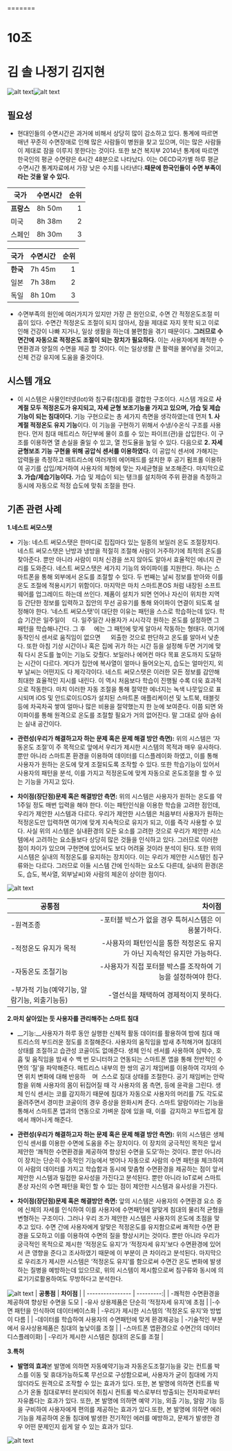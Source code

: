 
=======
# 10조
김  솔
나정기
김지현
=======


![alt text](http://s3-ap-northeast-2.amazonaws.com/stockplus-insight-seoul/articles/pictures/8565/content_2012.png "국가별 하루 평균 수명시간")![alt text](http://hirawebzine.or.kr/wp-content/uploads/2014/08/121-770x441.png "수면장애 진료 현황") 



## 필요성
* 현대인들의 수면시간은 과거에 비해서 상당히 많이 감소하고 있다. 통계에 따르면 매년 꾸준히 수면장애로 인해 많은 사람들이 병원을 찾고 있으며, 이는 많은 사람들이 제대로 잠을 이루지 못한다는 것이다. 또한 보건 복지부 2014년 통계에 따르면 한국인의 평균 수면량은 6시간 48분으로 나타났다. 이는 OECD국가별 하루 평균 수면시간 통계자료에서 가장 낮은 수치를 나타낸다.**때문에 한국인들이 수면 부족이라는 것을 알 수 있다.**

| 국가 | 수면시간 | 순위 |
| ---------------- |:----------------:| ---------:|
| **프랑스** | 8h 50m | 1 |
| 미국 | 8h 38m | 2 |
| 스페인 | 8h 30m | 3 |

| 국가 | 수면시간 | 순위 |
| ---------------- |:----------------:| ---------:|
| **한국** | 7h 45m | 1 |
| 일본 | 7h 38m | 2 |
| 독일 | 8h 10m | 3 | 


* 수면부족의 원인에 여러가지가 있지만 가장 큰 원인으로, 수면 간 적정온도조절 미흡이 있다. 수면간 적정온도 조절이 되지 않아서, 잠을 제대로 자지 못학 되고 이로 인해 건강이 나빠 지거나, 일상 생활을 하는데 불편함을 겪기 때문이다. **그러므로 수면간에 자동으로 적정온도 조절이 되는 장치가 필요하다.** 이는 사용자에게 쾌적한 수면환경과 양질의 수면을 제공 할 것이다. 이는 일상생활 큰 활력을 불어넣을 것이고, 신체 건강 유지에 도움을 줄것이다.

## 시스템 개요
* 이 시스템은 사물인터넷(Iot)와 침구류(침대)를 결합한 구조이다. 시스템 개요로 **사계절 모두 적정온도가 유지되고, 자세 균형 보조기능을 가지고 있으며, 가습 및 제습기능이 되는 침대이다.** 기능 구현으로는 총 세가지 측면을 생각하였는데 먼저 **1. 사계절 적정온도 유지 기능**이다. 이 기능을 구현하기 위해서 수냉/수온식 구조를 사용한다. 먼저 침대 매트리스 하단부에 물이 흐를 수 있는 파이프(관)을 삽입한다. 이 구조를 이용하면 열 손실을 줄일 수 있고, 열 전도율을 높일 수 있다. 다음으로 **2. 자세균형보조 기능 구현을 위해 공압식 센서를 이용하였다.** 이 공압식 센서에 가해지는 압력들을 측정하고 매트리스에 여러개의 에어패드를 설치한 후 공기 펌프롤 이용하여 공기를 삽입/제거하여 사용자의 체형에 맞는 자세균형을 보조해준다. 마지막으로 **3. 가습/제습기능이다.** 가습 및 제습이 되는 탱크를 설치하여 주위 환경을 측정하고 동시에 자동으로 적정 습도에 맞춰 조절을 한다.
 
## 기존 관련 사례

__1.네스트 써모스탯__

* 기능: 네스트 써모스탯은 한마디로 집집마다 있는 일종의 보일러 온도 조절장치다. 네스트 써모스탯은 난방과 냉방을 적절히 조절해 사람이 거주하기에 최적의 온도를 찾아준다. 뿐만 아니라 사람이 미처 신경을 쓰지 않아도 알아서 효율적인 에너지 관리를 도와준다. 네스트 써모스탯은 세가지 기능의 와이파이를 지원한다. 하나는 스마트폰을 통해 외부에서 온도를 조절할 수 있다. 두 번째는 날씨 정보를 받아와 이를 온도 조절에 적용시키기 위함이다. 마지막은 마치 스마트폰OS 처럼 내장된 소프트웨어를 업그레이드 하는데 쓰인다. 제품이 설치가 되면 언어나 자신이 위치한 지역 등 간단한 정보를 입력하고 집안의 무선 공유기를 통해 와이파이 연결이 되도록 설정해야 한다. ‘네스트 써모스탯’이 대단한 이유는 패턴을 스스로 학습하는데 있다. 학습 기간은 일주일이    다. 일주일간 사용자가 시시각각 원하는 온도를 설정하면 그 패턴을 학습해나간다. 그 후     에는 그 패턴에 맞게 알아서 작동하는 형태다. 여기에 동작인식 센서로 움직임이 없으면      외출한 것으로 판단하고 온도를 알아서 낮춘다. 또한 아침 기상 시간이나 혹은 집에 귀가 하는 시간 등을 설정해 두면 거기에 맞춰 다시 온도를 높이는 기능도 갖췄다. 보일러나 에어컨 마다 목표 온도까지 도달하는 시간이 다르다. 게다가 집안에 복사열이 얼마나 들어오는지, 습도는 얼마인지, 외부 날씨는 어떤지도 다 제각각이다. 네스트 써모스탯은 이러한 모든 정보를 감안해 최대한 효율적인 지시를 내린다. 이 역시 처음보다 학습이 진행될 수록 더욱 효과적으로 작동한다. 마치 이러한 자동 조절을 통해 절약한 에너지는 녹색 나뭇잎으로 표시되며 iOS 및 안드로이드OS가 설치된 스마트폰 애플리케이션 및 노트북, 태블릿 등에 차곡차곡 쌓여 얼마나 많은 비용을 절약했는지 한 눈에 보여준다. 이쯤 되면 와이파이를 통해 원격으로 온도를 조절할 필요가 거의 없어진다. 말 그대로 살아 숨쉬는 실내 공간이다.

* __관련성(우리가 해결하고자 하는 문제 혹은 문제 해결 방안 측면):__ 위의 시스템은 ‘자동온도 조절’이 주 목적으로 앞에서 우리가 제시한 시스템의 목적과 매우 유사하다. 뿐만 아니라 스마트폰 환경을 이용하여 데이터를 디스플레이화 하였고, 이를 통해 사용자가 원하는 온도에 맞게 조절되도록 조작할 수 있다. 또한 학습기능이 있어서 사용자의 패턴을 분석, 이를 가지고 적정온도에 맞게 자동으로 온도조절을 할 수 있는 기능을 가지고 있다. 

* __차이점(장단점)문제 혹은 해결방안 측면:__ 위의 시스템은 사용자가 원하는 온도를 약 1주일 정도 매번 입력을 해야 한다. 이는 패턴인식을 이용한 학습을 고려한 점인데, 우리가 제안한 시스템과 다르다. 우리가 제안한 시스템은 처음부터 사용자가 원하는 적정온도만 입력하면 여기에 맞게 지속적으로 유지가 되고, 이를 즉각 사용할 수 있다. 사실 위의 시스템은 실내환경의 모든 요소를 고려한 것으로 우리가 제안한 시스템에서 고려하는 요소들보다 상당히 많은 것들을 인식하고 있다. 그러므로 이러한 점이 차이가 있으며 구현면에 있어서도 보다 어려울 것이라 분석이 된다. 또한 위의 시스템은 실내의 적정온도를 유지하는 장치이다. 이는 우리가 제안한 시스템인 침구류와는 다르다. 그러므로 이들 시스템 간에 인식하는 요소도 다른데, 실내의 환경(온도, 습도, 복사열, 외부날씨)와 사람의 체온이 상이한 점이다. 

![alt text](https://images-na.ssl-images-amazon.com/images/I/61W6Q8xIxwL._SY355_.jpg)

| **공통점** | **차이점** |
| ---------------- | ---------:|
| -원격조종 | -포터블 박스가 없을 경우 특허시스템은 이용불가하다. |
| -적정온도 유지가 목적 | -사용자의 패턴인식을 통한 적정온도 유지가 아닌 지속적인 유지만 가능하다. |
| -자동온도 조절기능 | -사용자가 직접 포터블 박스를 조작하여 기능을 설정하여야 한다. |
| -부가적 기능(예약기능, 알람기능, 외출기능등) | -열선식을 채택하여 경제적이지 못하다. |

__2.마치 살아있는 듯 사용자를 관리해주는 스마트 침대__

* __기능:__사용자가 하루 동안 실행한 신체적 활동 데이터를 활용하여 밤에 침대 매트리스의 부드러운 정도를 조절해준다. 사용자의 움직임을 밤새 추적해가며 침대의 상태를 조절하고 습관성 코골이도 없애준다. 생체 인식 센서를 사용하여 심박수, 호흡 및 움직임을 밤새 수 백 번 모니터하고 연동되는 스마트폰 앱을 통해 전반적인 수면의 ‘질’을 파악해준다. 매트리스 내부의 한 쌍의 공기 채임버를 이용하여 각자의 수면 위치 변화에 대해 반응하    며  스스로 침대 상태를 조절한다. 공기 채임버는 안락함을 위해 사용자의 몸이 뒤집어질 때 각 사용자의 몸 측면, 등에 윤곽을 그린다. 생체 인식 센서는 코를 감지하기 때문에 침대가 자동으로 사용자의 머리를 7도 각도로 올려주면서 경미한 코골이의 경우 증상을 완화시켜 준다. 스마트 알람이라는 기능을 통해서 스마트폰 앱과의 연동으로 가벼운 잠에 있을 때, 이를  감지하고 부드럽게 잠에서 깨어나게 해준다.

* __관련성(우리가 해결하고자 하는 문제 혹은 문제 해결 방안 측면):__ 위의 시스템은 생체 인식 센서를 이용한 수면에 도움을 주는 장치이다. 이 장치의 궁극적인 목적은 앞서 제안한 ‘쾌적한 수면환경을 제공하여 향상된 수면을 도모’하는 것이다. 뿐만 아니라 이 장치는 단순히 수동적인 기능에서 벗어나 자동으로 사람의 수면 패턴을 체크하여 이 사람의 데이터를 가지고 학습함과 동시에 맞춤형 수면환경을 제공하는 점이 앞서 제안한 시스템과 밀접한 유사성을 가진다고 분석된다. 뿐만 아니라 IoT로써 스마트 폰상 자신의 수면 패턴을 확인 할 수 있는 점이 제안한 시스템과 유사성을 가진다.

* __차이점(장단점)문제 혹은 해결방안 측면:__ 앞의 시스템은 사용자의 수면환경 요소 중에 신체의 자세를 인식하여 이를 사용자에 수면패턴에 알맞게 침대의 물리적 균형을 변형하는 구조이다. 그러나 우리 조가 제안한 시스템은 사용자의 온도에 초점을 맞추고 있다. 수면 간에 사용자에게 알맞은 적정온도를 유지함으로써 쾌적한 수면 환경을 도모하고 이를 이용하여 수면의 질을 향상시키는 것이다. 뿐만 아니라 우리가 궁극적인 목적으로 제시한 ‘적정온도 유지’가 ‘적정자세 유지’보다 수면환경에 있어서 큰 영향을 준다고 조사하였기 때문에 이 부분이 큰 차이라고 분석된다. 마지막으로 우리조가 제시한 시스템은 ‘적정온도 유지’를 함으로써 수면간 온도 변화에 발생하는 질병을 예방하는데 있으므로, 위의 시스템이 제시함으로써 침구류와 동시에 의료기기로활용하여도 무방하다고 분석한다. 

![alt text](http://www.popco.net/zboard/data/dica_news/2017/01/25/14301727175887eb267ad2e.png)
| **공통점** | **차이점** |
| ---------------- | ---------:|
| -쾌적한 수면환경을 제공하여 향상된 수면을 도모 | -유사 상용제품은 단순히 ‘적정자세 유지’에 초점 |
|-수면 패턴을 인식하여 데이터베이스화 | -우리가 제시한 시스템의 ‘적정온도 유지’와 방법이 다름 |
| -데이터를 학습하여 사용자의 수면패턴에 맞게 환경제공능 | -기술적인 부분에서 유사상용제품은 침대의 높낮이를 조절 |
| -스마트폰 앱환경으로 수면간의 데이터 디스플레이화) | -우리가 제시한 시스템은 침대의 온도를 조절 |

__3.특허__

* **발명의 효과**본 발명에 의하면 자동예약기능과 자동온도조절기능을 갖는 컨트롤 박스를 이동 및 휴대가능하도록 무선으로 구성함으로써, 사용자가 굳이 침대에 가지 않더라도 원격으로 조작할 수 있는 효과가 있다. 또한, 본 발명에 의하면 컨트롤 박스가 온돌 침대로부터 분리되어 취침시 컨트롤 박스로부터 방출되는 전자파로부터 자유롭다는 효과가 있다. 또한, 본 발명에 의하면 예약 기능, 외출 기능, 알람 기능 등을 구비하여 사용자에게 편의를 제공하는 효과가 있다.또한, 본 발명에 의하면 에러 기능을 제공하여 온돌 침대에 발생한 전기적인 에러를 예방하고, 문제가 발생한 경우 어떤 문제인지 쉽게 알 수 있는 효과가 있다.

![alt text](http://postfiles16.naver.net/MjAxNzA2MDJfMTU0/MDAxNDk2Mzg0OTA5MTYx.gIgB3UYZkHBGBTwMhWzTJ6Z4Gx8WNLjcTc26WP-inGkg.U-3V9eNmSRfK5We6URUB1LN1mVwpfVDNOmxEYzN24_4g.JPEG.rlathfdldia/%ED%8A%B9%ED%97%88.jpg?type=w773)
